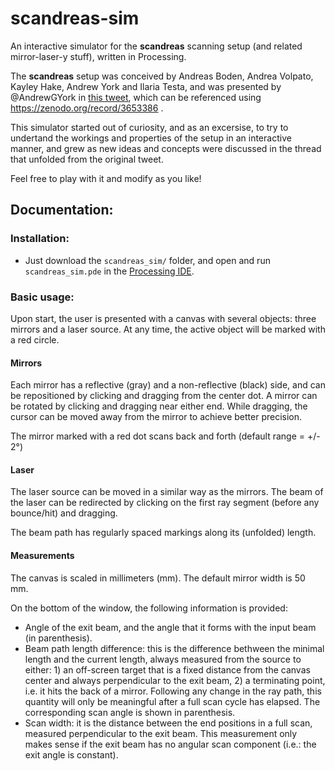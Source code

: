 # scandreas-sim
An interactive simulator for the **scandreas** scanning setup (and related mirror-laser-y stuff), written in Processing.

The **scandreas** setup was conceived by Andreas Boden, Andrea Volpato, Kayley Hake, Andrew York and Ilaria Testa, 
and was presented by @AndrewGYork in [this tweet](https://twitter.com/AndrewGYork/status/1222319044755197952), which can be referenced using https://zenodo.org/record/3653386 .

This simulator started out of curiosity, and as an excersise, to try to undertand the workings and properties of the setup in an interactive manner, and grew as new ideas and concepts were discussed in the thread that unfolded from the original tweet.

Feel free to play with it and modify as you like!


## Documentation:

### Installation:
- Just download the `scandreas_sim/` folder, and open and run `scandreas_sim.pde` in the [Processing IDE](https://processing.org/download/).

### Basic usage:
Upon start, the user is presented with a canvas with several objects: three mirrors and a laser source. At any time, the active object will be marked with a red circle.

#### Mirrors
Each mirror has a reflective (gray) and a non-reflective (black) side, and can be repositioned by clicking and dragging from the center dot. 
A mirror can be rotated by clicking and dragging near either end. While dragging, the cursor can be moved away from the mirror to achieve better precision.

The mirror marked with a red dot scans back and forth (default range = +/- 2°)


#### Laser
The laser source can be moved in a similar way as the mirrors. The beam of the laser can be redirected by clicking on the first ray segment (before any bounce/hit) and dragging.

The beam path has regularly spaced markings along its (unfolded) length.

#### Measurements

The canvas is scaled in millimeters (mm). The default mirror width is 50 mm.

On the bottom of the window, the following information is provided:
- Angle of the exit beam, and the angle that it forms with the input beam (in parenthesis).
- Beam path length difference: this is the difference bethween the minimal length and the current length, always measured from the source to either: 1) an off-screen target that is a fixed distance from the canvas center and always perpendicular to the exit beam, 2) a terminating point, i.e. it hits the back of a mirror. Following any change in the ray path, this quantity will only be meaningful after a full scan cycle has elapsed. The corresponding scan angle is shown in parenthesis.
- Scan width: it is the distance between the end positions in a full scan, measured perpendicular to the exit beam. This measurement only makes sense if the exit beam has no angular scan component (i.e.: the exit angle is constant).

